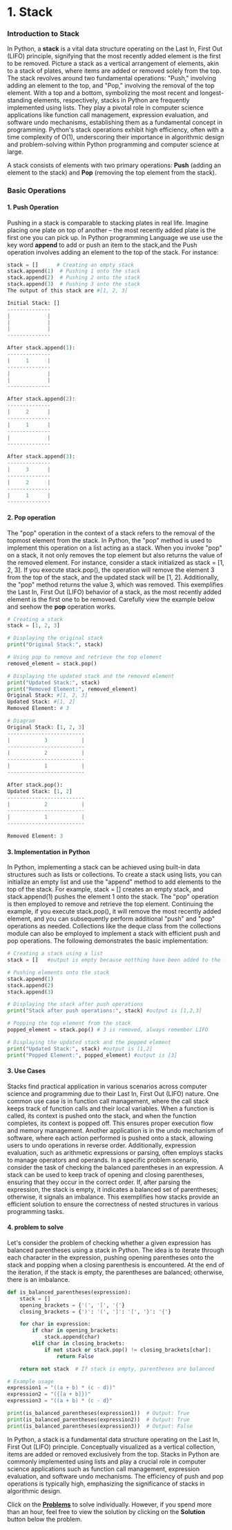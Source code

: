# 1. Stack

###  Introduction to Stack
In Python, a **stack** is a vital data structure operating on the Last In, First Out (LIFO) principle, signifying that the most recently added element is the first to be removed. Picture a stack as a vertical arrangement of elements, akin to a stack of plates, where items are added or removed solely from the top. The stack revolves around two fundamental operations: "Push," involving adding an element to the top, and "Pop," involving the removal of the top element. With a top and a bottom, symbolizing the most recent and longest-standing elements, respectively, stacks in Python are frequently implemented using lists. They play a pivotal role in computer science applications like function call management, expression evaluation, and software undo mechanisms, establishing them as a fundamental concept in programming. Python's stack operations exhibit high efficiency, often with a time complexity of O(1), underscoring their importance in algorithmic design and problem-solving within Python programming and computer science at large.

A stack consists of elements with two primary operations: **Push** (adding an element to the stack) and **Pop** (removing the top element from the stack).

 ### Basic Operations

#### 1. Push Operation

Pushing in a stack is comparable to stacking plates in real life. Imagine placing one plate on top of another – the most recently added plate is the first one you can pick up. In Python programming Language we use use the key word **append** to add or push an item to the stack,and the Push operation involves adding an element to the top of the stack. For instance:

```python
stack = []      # Creating an empty stack
stack.append(1)  # Pushing 1 onto the stack
stack.append(2)  # Pushing 2 onto the stack
stack.append(3)  # Pushing 3 onto the stack  
The output of this stack are #[1, 2, 3] 

Initial Stack: []
--------------
|            |
|            |
|            |
--------------

After stack.append(1):
--------------
|     1      |
--------------
|            |
|            |
--------------

After stack.append(2):
--------------
|     2      |
--------------
|     1      |
--------------
|            |
--------------

After stack.append(3):
--------------
|     3      |
--------------
|     2      |
--------------
|     1      |
-------------- 

```  
#### 2. Pop operation 
The "pop" operation in the context of a stack refers to the removal of the topmost element from the stack. In Python, the "pop" method is used to implement this operation on a list acting as a stack. When you invoke "pop" on a stack, it not only removes the top element but also returns the value of the removed element. For instance, consider a stack initialized as stack = [1, 2, 3]. If you execute stack.pop(), the operation will remove the element 3 from the top of the stack, and the updated stack will be [1, 2]. Additionally, the "pop" method returns the value 3, which was removed. This exemplifies the Last In, First Out (LIFO) behavior of a stack, as the most recently added element is the first one to be removed. Carefully view the example below and seehow the **pop** operation works.  

``` python 
# Creating a stack
stack = [1, 2, 3]

# Displaying the original stack
print("Original Stack:", stack)

# Using pop to remove and retrieve the top element
removed_element = stack.pop()

# Displaying the updated stack and the removed element
print("Updated Stack:", stack)
print("Removed Element:", removed_element)
Original Stack: #[1, 2, 3]  
Updated Stack: #[1, 2]
Removed Element: # 3  

# Diagram
Original Stack: [1, 2, 3]
-------------------------
|           3           |
-------------------------
|           2           |
-------------------------
|           1           |
-------------------------

After stack.pop():
Updated Stack: [1, 2]
-------------------------
|           2           |
-------------------------
|           1           |
-------------------------

Removed Element: 3

``` 
#### 3. Implementation in Python 
In Python, implementing a stack can be achieved using built-in data structures such as lists or collections. To create a stack using lists, you can initialize an empty list and use the "append" method to add elements to the top of the stack. For example, stack = [] creates an empty stack, and stack.append(1) pushes the element 1 onto the stack. The "pop" operation is then employed to remove and retrieve the top element. Continuing the example, if you execute stack.pop(), it will remove the most recently added element, and you can subsequently perform additional "push" and "pop" operations as needed. Collections like the deque class from the collections module can also be employed to implement a stack with efficient push and pop operations. The following demonstrates the basic implementation: 

```python
# Creating a stack using a list
stack = []   #output is empty because notthing have been added to the list

# Pushing elements onto the stack
stack.append(1)
stack.append(2)
stack.append(3) 

# Displaying the stack after push operations
print("Stack after push operations:", stack) #output is [1,2,3]

# Popping the top element from the stack
popped_element = stack.pop() # 3 is removed, always remember LIFO

# Displaying the updated stack and the popped element
print("Updated Stack:", stack) #output is [1,2]
print("Popped Element:", popped_element) #output is [3]

```
#### 3. Use Cases  
Stacks find practical application in various scenarios across computer science and programming due to their Last In, First Out (LIFO) nature. One common use case is in function call management, where the call stack keeps track of function calls and their local variables. When a function is called, its context is pushed onto the stack, and when the function completes, its context is popped off. This ensures proper execution flow and memory management. Another application is in the undo mechanism of software, where each action performed is pushed onto a stack, allowing users to undo operations in reverse order. Additionally, expression evaluation, such as arithmetic expressions or parsing, often employs stacks to manage operators and operands. In a specific problem scenario, consider the task of checking the balanced parentheses in an expression. A stack can be used to keep track of opening and closing parentheses, ensuring that they occur in the correct order. If, after parsing the expression, the stack is empty, it indicates a balanced set of parentheses; otherwise, it signals an imbalance. This exemplifies how stacks provide an efficient solution to ensure the correctness of nested structures in various programming tasks.   

#### 4. problem to solve
Let's consider the problem of checking whether a given expression has balanced parentheses using a stack in Python. The idea is to iterate through each character in the expression, pushing opening parentheses onto the stack and popping when a closing parenthesis is encountered. At the end of the iteration, if the stack is empty, the parentheses are balanced; otherwise, there is an imbalance.  

``` Python
def is_balanced_parentheses(expression):
    stack = []
    opening_brackets = {'(', '[', '{'}
    closing_brackets = {')': '(', ']': '[', '}': '{'}

    for char in expression:
        if char in opening_brackets:
            stack.append(char)
        elif char in closing_brackets:
            if not stack or stack.pop() != closing_brackets[char]:
                return False

    return not stack  # If stack is empty, parentheses are balanced

# Example usage
expression1 = "((a + b) * (c - d))"
expression2 = "({[a + b]})"
expression3 = "((a + b) * (c - d}"

print(is_balanced_parentheses(expression1))  # Output: True
print(is_balanced_parentheses(expression2))  # Output: True
print(is_balanced_parentheses(expression3))  # Output: False

```  

In Python, a stack is a fundamental data structure operating on the Last In, First Out (LIFO) principle. Conceptually visualized as a vertical collection, items are added or removed exclusively from the top. Stacks in Python are commonly implemented using lists and play a crucial role in computer science applications such as function call management, expression evaluation, and software undo mechanisms. The efficiency of push and pop operations is typically high, emphasizing the significance of stacks in algorithmic design. 

 Click on the [**Problems**](link-to-problem.md) to solve individually. However, if you spend more than an hour, feel free to view the solution by clicking on the **Solution** button below the problem.
